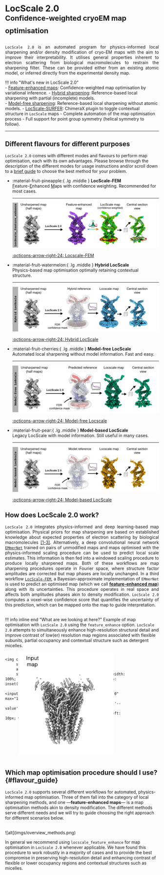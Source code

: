 # LocScale 2.0 <br><sup>Confidence-weighted cryoEM map optimisation</sup> 
<div style="text-align: justify"><code>LocScale 2.0</code> is an automated program for physics-informed local sharpening and/or density modification of cryo-EM maps with the aim to improve their interpretability. It utilises general properties inherent to electron scattering from biological macromolecules to restrain the sharpening filter. These can be provided either from an existing atomic model, or inferred directly from the experimental density map. 
</div>

!!! info "What's new in LocScale 2.0"     
    - [Feature-enhanced maps](tutorials/fem.md): Confidence-weighted map optimisation by variational inference.
    - [Hybrid sharpening](tutorials/hybrid_locscale.md): Reference-based local sharpening with partial (incomplete) models.  
    - [Model-free sharpening](tutorials/model_free_locscale.md): Reference-based local sharpening without atomic models.
    - [LocScale-SURFER](https://locscale-surfer.readthedocs.io/): ChimeraX plugin to toggle contextual structure in ```LocScale``` maps
    - Complete automation of the map optimisation process
    - Full support for point group symmetry (helical symmetry to follow).

---

## Different flavours for different purposes

`LocScale 2.0` comes with different modes and flavours to perform map optimisation, each with its own advantages. Please browse through the description of the different modes for usage instructions and/or scroll down to a [brief guide](#flavour_guide) to choose the best method for your problem.<br>  

<div class="grid cards" markdown>

-   :material-fruit-pineapple:{ .lg .middle } __LocScale-FEM__  
    <ins>F</ins>eature-<ins>E</ins>nhanced <ins>M</ins>aps with confidence weighting. Recommended for most cases. 

    ---
    ![Locscale-FEM LocScale](imgs/feature_enhanced.png)

    [:octicons-arrow-right-24: Locscale-FEM](tutorials/fem.md)

-   :material-fruit-watermelon:{ .lg .middle } __Hybrid LocScale__  
    Physics-based map optimisation optimally retaining contextual structure. 

    ---
    ![Hybrid LocScale](imgs/hybrid.png)

    [:octicons-arrow-right-24: Hybrid LocScale](tutorials/hybrid_locscale.md)

-   :material-fruit-cherries:{ .lg .middle } __Model-free LocScale__  
    Automated local sharpening without model information. Fast and easy.

    ---
    ![Model-free LocScale](imgs/model_free.png)

    [:octicons-arrow-right-24: Model-free Locscale](tutorials/model_free_locscale.md)

-   :material-fruit-pear:{ .lg .middle } __Model-based LocScale__  
    Legacy LocScale with model information. Still useful in many cases.

    ---
    ![Model-based LocScale](imgs/model_based.png)

    [:octicons-arrow-right-24: Model-based LocScale](tutorials/model_based_locscale.md)

</div>

## How does LocScale 2.0 work?

<div style="text-align: justify">
<code>LocScale 2.0</code> integrates physics-informed and deep learning-based map optimisation. Physical priors for map sharpening are based on established knowledge about expected properties of electron scattering by biological macromolecules <a href="about/#references">[1-3]</a>. Alternatively, a deep convolutional neural network <a href="[https://your-site.com](https://gitlab.tudelft.nl/aj-lab/locscale/-/tree/master/locscale/emmernet)"><code>EMmerNet</code></a> trained on pairs of unmodified maps and maps optimised with the physics-informed scaling procedure can be used to predict local scale estimates. This information is then fed into a windowed scaling procedure to produce locally sharpened maps. Both of these workflows are map sharpening procedures operate in Fourier space, where structure factor amplitudes are corrected but map phases are locally unchanged. In a third workflow <a href="tutorials/fem.md"><code>LocScale-FEM</code></a>, a Bayesian-approximate implementation of <code>EMmerNet</code> is used to predict an optimised map (which we call <a href="tutorials/fem.md"><b>feature-enhanced map</b></a>) along with its uncertainties. This procedure operates in real space and affects both amplitudes phases akin to density modification. <code>LocScale 2.0</code> computes a voxel-wise confidence score that quantifies the uncertainty of this prediction, which can be mapped onto the map to guide interpretation. 
</div>
<br>

!!! info inline end "What are we looking at here?"
    Example of map optimisation with ```LocScale 2.0``` using the ```feature_enhance``` option. ```LocScale 2.0``` attempts to simultaneously enhance high-resolution structural detail and improve contrast of low(er) resolution map regions associated with flexible subunits, partial occupancy and contextual structure such as detergent micelles.

<div style="display: flex; flex-direction: column; align-items: left;">
  <div class="c-compare" style="--value:50%; position: relative; width: 400px; height: 333px; overflow: hidden;">
    <img class="c-compare__left"
         src="imgs/emd19995.png"
         alt="Raw map"
         style="position: absolute; top: 0; left: 0; width: 100%; height: 100%; object-fit: contain;" />

    <img class="c-compare__right"
         src="imgs/emd19995_fem.png"
         alt="Feature-enhanced map"
         style="position: absolute; top: 0; left: 0; width: 100%; height: 100%; object-fit: contain; clip-path: inset(0 0 0 var(--value));" />

    <input type="range" class="c-compare__range" min="0" max="100" value="50"
           oninput="this.parentNode.style.setProperty('--value', this.value + '%')"
           style="position: absolute; bottom: 10px; left: 10px; width: 90%; z-index: 10;" />
  </div>
</div>
<br>


## Which map optimisation procedure should I use? {#flavour_guide}

```LocScale 2.0``` supports several different workflows for automated, physics-informed map optimisation. Three of them fall into the category of local sharpening methods, and one ––__feature-enhanced maps__–– is a map optimisation methods akin to density modification. The different methods serve different needs and we will try to guide choosing the right approach for different scenarios below.

<br>
![alt](imgs/overview_methods.png)
<br>

In general we recommend using ```locscale_feature_enhance``` for map optimisation in ```LocScale 2.0``` whenever applicable. We have found this procedure to work robustly in a majority of cases and to provide the best compromise in preserving high-resolution detail and enhancing contrast of flexible or lower occupancy regions and contextual structures such as micelles.  


